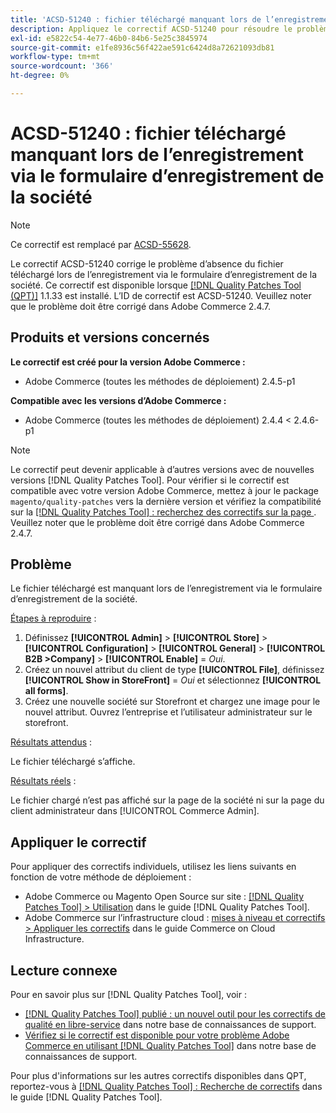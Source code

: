 ```yaml
---
title: 'ACSD-51240 : fichier téléchargé manquant lors de l’enregistrement via le formulaire d’enregistrement de la société'
description: Appliquez le correctif ACSD-51240 pour résoudre le problème Adobe Commerce en raison duquel le fichier téléchargé est manquant lors de l’enregistrement via le formulaire d’enregistrement de l’entreprise.
exl-id: e5822c54-4e77-46b0-84b6-5e25c3845974
source-git-commit: e1fe8936c56f422ae591c6424d8a72621093db81
workflow-type: tm+mt
source-wordcount: '366'
ht-degree: 0%

---
```


# ACSD-51240 : fichier téléchargé manquant lors de l’enregistrement via le formulaire d’enregistrement de la société

>[!NOTE]
>
>Ce correctif est remplacé par [ACSD-55628](/help/support-tools/patches-available-in-qpt-tool/v1-1-42/acsd-55628-upload-file-company-registration-form-replace-file-customer-attribute-storefront.md).

Le correctif ACSD-51240 corrige le problème d’absence du fichier téléchargé lors de l’enregistrement via le formulaire d’enregistrement de la société. Ce correctif est disponible lorsque [[!DNL Quality Patches Tool (QPT)]](/help/announcements/adobe-commerce-announcements/magento-quality-patches-released-new-tool-to-self-serve-quality-patches.md) 1.1.33 est installé. L’ID de correctif est ACSD-51240. Veuillez noter que le problème doit être corrigé dans Adobe Commerce 2.4.7.

## Produits et versions concernés

**Le correctif est créé pour la version Adobe Commerce :**

* Adobe Commerce (toutes les méthodes de déploiement) 2.4.5-p1

**Compatible avec les versions d’Adobe Commerce :**

* Adobe Commerce (toutes les méthodes de déploiement) 2.4.4 &lt; 2.4.6-p1

>[!NOTE]
>
>Le correctif peut devenir applicable à d’autres versions avec de nouvelles versions [!DNL Quality Patches Tool]. Pour vérifier si le correctif est compatible avec votre version Adobe Commerce, mettez à jour le package `magento/quality-patches` vers la dernière version et vérifiez la compatibilité sur la [[!DNL Quality Patches Tool] : recherchez des correctifs sur la page ](<https://experienceleague.adobe.com/tools/commerce-quality-patches/index.html?lang=fr>). Veuillez noter que le problème doit être corrigé dans Adobe Commerce 2.4.7.

## Problème

Le fichier téléchargé est manquant lors de l’enregistrement via le formulaire d’enregistrement de la société.

<u>Étapes à reproduire</u> :

1. Définissez **[!UICONTROL Admin]** > **[!UICONTROL Store]** > **[!UICONTROL Configuration]** > **[!UICONTROL General]** > **[!UICONTROL B2B >Company]** > **[!UICONTROL Enable]** = *Oui*.
1. Créez un nouvel attribut du client de type **[!UICONTROL File]**, définissez **[!UICONTROL Show in StoreFront]** = *Oui* et sélectionnez **[!UICONTROL all forms]**.
1. Créez une nouvelle société sur Storefront et chargez une image pour le nouvel attribut.
Ouvrez l’entreprise et l’utilisateur administrateur sur le storefront.

<u>Résultats attendus</u> :

Le fichier téléchargé s’affiche.

<u>Résultats réels</u> :

Le fichier chargé n’est pas affiché sur la page de la société ni sur la page du client administrateur dans [!UICONTROL Commerce Admin].

## Appliquer le correctif

Pour appliquer des correctifs individuels, utilisez les liens suivants en fonction de votre méthode de déploiement :

* Adobe Commerce ou Magento Open Source sur site : [[!DNL Quality Patches Tool] > Utilisation](https://experienceleague.adobe.com/docs/commerce-operations/tools/quality-patches-tool/usage.html?lang=fr) dans le guide [!DNL Quality Patches Tool].
* Adobe Commerce sur l’infrastructure cloud : [mises à niveau et correctifs > Appliquer les correctifs](https://experienceleague.adobe.com/docs/commerce-cloud-service/user-guide/develop/upgrade/apply-patches.html?lang=fr) dans le guide Commerce on Cloud Infrastructure.

## Lecture connexe

Pour en savoir plus sur [!DNL Quality Patches Tool], voir :

* [[!DNL Quality Patches Tool] publié : un nouvel outil pour les correctifs de qualité en libre-service](/help/announcements/adobe-commerce-announcements/magento-quality-patches-released-new-tool-to-self-serve-quality-patches.md) dans notre base de connaissances de support.
* [Vérifiez si le correctif est disponible pour votre problème Adobe Commerce en utilisant  [!DNL Quality Patches Tool]](/help/support-tools/patches-available-in-qpt-tool/check-patch-for-magento-issue-with-magento-quality-patches.md) dans notre base de connaissances de support.

Pour plus d&#39;informations sur les autres correctifs disponibles dans QPT, reportez-vous à [[!DNL Quality Patches Tool] : Recherche de correctifs](https://experienceleague.adobe.com/tools/commerce-quality-patches/index.html?lang=fr) dans le guide [!DNL Quality Patches Tool].
